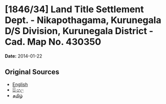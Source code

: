 # [1846/34] Land Title Settlement Dept. - Nikapothagama, Kurunegala D/S Division, Kurunegala District - Cad. Map No. 430350

**Date:** 2014-01-22

## Original Sources

- [English](https://documents.gov.lk/view/extra-gazettes/2014/1/1846-34_E.pdf)
- [සිංහල](https://documents.gov.lk/view/extra-gazettes/2014/1/1846-34_S.pdf)
- [தமிழ்](https://documents.gov.lk/view/extra-gazettes/2014/1/1846-34_T.pdf)
